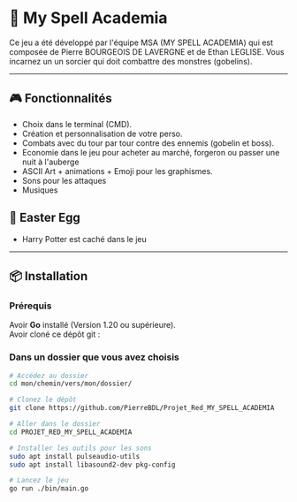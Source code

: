 # 🧙 My Spell Academia

Ce jeu a été développé par l'équipe MSA (MY SPELL ACADEMIA) qui est composée de Pierre BOURGEOIS DE LAVERGNE et de Ethan LEGLISE. Vous incarnez un un sorcier qui doit combattre des monstres (gobelins). 

---

## 🎮 Fonctionnalités

- Choix dans le terminal (CMD).
- Création et personnalisation de votre perso.
- Combats avec du tour par tour contre des ennemis (gobelin et boss).
- Economie dans le jeu pour acheter au marché, forgeron ou passer une nuit à l'auberge
- ASCII Art + animations + Emoji pour les graphismes.
- Sons pour les attaques
- Musiques

## 🥚 Easter Egg
- Harry Potter est caché dans le jeu

---

## 📦 Installation

### Prérequis
Avoir **Go** installé (Version 1.20 ou supérieure).  
Avoir cloné ce dépôt git :


### Dans un dossier que vous avez choisis

```bash
# Accédez au dossier
cd mon/chemin/vers/mon/dossier/

# Clonez le dépôt
git clone https://github.com/PierreBDL/Projet_Red_MY_SPELL_ACADEMIA

# Aller dans le dossier
cd PROJET_RED_MY_SPELL_ACADEMIA

# Installer les outils pour les sons
sudo apt install pulseaudio-utils
sudo apt install libasound2-dev pkg-config

# Lancez le jeu
go run ./bin/main.go
